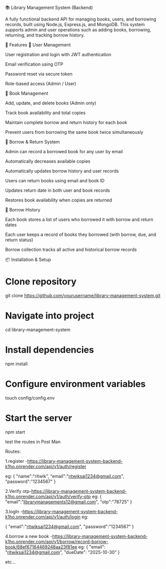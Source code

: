 📚 Library Management System (Backend)

A fully functional backend API for managing books, users, and borrowing records, built using Node.js, Express.js, and MongoDB.
This system supports admin and user operations such as adding books, borrowing, returning, and tracking borrow history.

🚀 Features
👤 User Management

User registration and login with JWT authentication

Email verification using OTP

Password reset via secure token

Role-based access (Admin / User)

📖 Book Management

Add, update, and delete books (Admin only)

Track book availability and total copies

Maintain complete borrow and return history for each book

Prevent users from borrowing the same book twice simultaneously

🔄 Borrow & Return System

Admin can record a borrowed book for any user by email

Automatically decreases available copies

Automatically updates borrow history and user records

Users can return books using email and book ID

Updates return date in both user and book records

Restores book availability when copies are returned

🧾 Borrow History

Each book stores a list of users who borrowed it with borrow and return dates

Each user keeps a record of books they borrowed (with borrow, due, and return status)

Borrow collection tracks all active and historical borrow records

📦 Installation & Setup

# Clone repository

git clone https://github.com/yourusername/library-management-system.git

# Navigate into project

cd library-management-system

# Install dependencies

npm install

# Configure environment variables

touch config/config.env

# Start the server

npm start

test the routes in Post Man

Routes:

1.register -https://library-management-system-backend-k1ho.onrender.com/api/v1/auth/register

eg:
{
"name":"ritwik",
"email":"ritwiksai1234@gmail.com",
"password":"1234567"
}

2.Verify otp-https://library-management-system-backend-k1ho.onrender.com/api/v1/auth/verify-otp
eg:
{
"email":"librarymanagements12@gmail.com",
"otp":"78725"
}

3.logIn -https://library-management-system-backend-k1ho.onrender.com/api/v1/auth/login
eg:

{
"email":"ritwiksai1234@gmail.com",
"password":"1234567"
}

4.borrow a new book -https://library-management-system-backend-k1ho.onrender.com/api/v1/borrow/record-borrow-book/68ef67164469248aa23f81ee
eg:
{
"email": "ritwiksai1234@gmail.com",
"dueDate": "2025-10-30"
}

etc...
  
